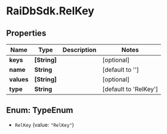 # RaiDbSdk.RelKey

## Properties

Name | Type | Description | Notes
------------ | ------------- | ------------- | -------------
**keys** | **[String]** |  | [optional] 
**name** | **String** |  | [default to &#39;&#39;]
**values** | **[String]** |  | [optional] 
**type** | **String** |  | [default to &#39;RelKey&#39;]



## Enum: TypeEnum


* `RelKey` (value: `"RelKey"`)





